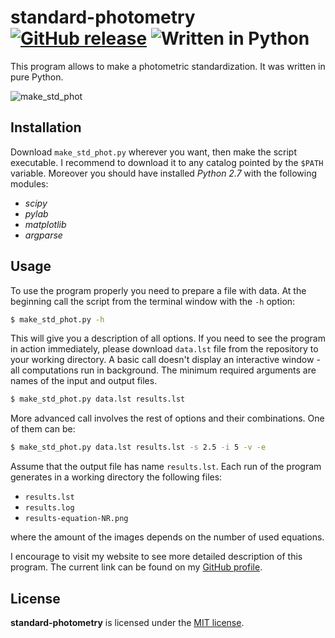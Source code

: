 # standard-photometry [![GitHub release](http://www.astro.uni.wroc.pl/ludzie/brus/img/github/ver20170316.svg "download")](https://github.com/PBrus/Standard-photometry/blob/master/make_std_phot.py) ![Written in Python](http://www.astro.uni.wroc.pl/ludzie/brus/img/github/Python.svg "language")

This program allows to make a photometric standardization. It was written in pure Python.

![make_std_phot](http://www.astro.uni.wroc.pl/ludzie/brus/img/github/Make_std_phot.gif)

## Installation

Download `make_std_phot.py` wherever you want, then make the script executable. I recommend to download it to any catalog pointed by the `$PATH` variable. Moreover you should have installed *Python 2.7* with the following modules:

 * *scipy*
 * *pylab*
 * *matplotlib*
 * *argparse*

## Usage

To use the program properly you need to prepare a file with data. At the beginning call the script from the terminal window with the `-h` option:
```bash
$ make_std_phot.py -h
```
This will give you a description of all options. If you need to see the program in action immediately, please download `data.lst` file from the repository to your working directory. A basic call doesn't display an interactive window - all computations run in background. The minimum required arguments are names of the input and output files.
```bash
$ make_std_phot.py data.lst results.lst
```
More advanced call involves the rest of options and their combinations. One of them can be:
```bash
$ make_std_phot.py data.lst results.lst -s 2.5 -i 5 -v -e
```
Assume that the output file has name `results.lst`. Each run of the program generates in a working directory the following files:

  * `results.lst`
  * `results.log`
  * `results-equation-NR.png`

where the amount of the images depends on the number of used equations.

I encourage to visit my website to see more detailed description of this program. The current link can be found on my [GitHub profile](https://github.com/PBrus).

## License

**standard-photometry** is licensed under the [MIT license](http://opensource.org/licenses/MIT).
